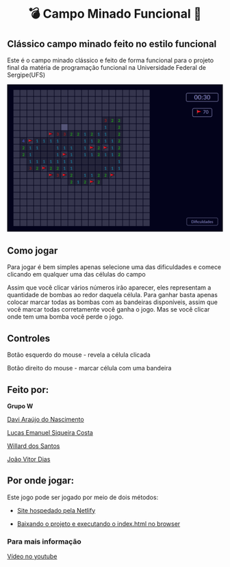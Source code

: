 <h1 align="center">💣 Campo Minado Funcional 🚩</h1>

## Clássico campo minado feito no estilo funcional
 Este é o campo minado clássico e feito de forma funcional para o projeto final da matéria
 de programação funcional na Universidade Federal de Sergipe(UFS)

 ![image](https://github.com/DaviAUJ/TrabalhoFinalPF/blob/main/print.png)

## Como jogar
 Para jogar é bem simples apenas selecione uma das dificuldades e comece clicando em qualquer uma
 das células do campo

 Assim que você clicar vários números irão aparecer, eles representam a quantidade de bombas ao redor
 daquela célula. Para ganhar basta apenas colocar marcar todas as bombas com as bandeiras disponíveis,
 assim que você marcar todas corretamente você ganha o jogo. Mas se você clicar onde tem uma bomba você
 perde o jogo.

## Controles 
 Botão esquerdo do mouse - revela a célula clicada
 
 Botão direito do mouse - marcar célula com uma bandeira


## Feito por:
 **Grupo W**

 [Davi Araújo do Nascimento](https://github.com/DaviAUJ)

 [Lucas Emanuel Siqueira Costa](https://github.com/LuksESC)

 [Willard dos Santos](https://github.com/WillardSyntax)

 [João Vitor Dias](https://github.com/vitordias32)


## Por onde jogar:
 Este jogo pode ser jogado por meio de dois métodos:

 * [Site hospedado pela Netlify](https://main--campominadopf.netlify.app/)

 * [Baixando o projeto e executando o index.html no browser](https://github.com/DaviAUJ/TrabalhoFinalPF/archive/refs/heads/main.zip)

### Para mais informação
 [Vídeo no youtube](https://www.youtube.com/watch?v=iDsQ_lNo0k0)
